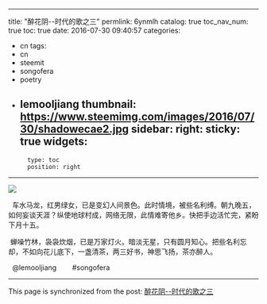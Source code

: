 
---
title: "醉花阴--时代的歌之三"
permlink: 6ynmlh
catalog: true
toc_nav_num: true
toc: true
date: 2016-07-30 09:40:57
categories:
- cn
tags:
- cn
- steemit
- songofera
- poetry
- lemooljiang
thumbnail: https://www.steemimg.com/images/2016/07/30/shadowecae2.jpg
sidebar:
    right:
        sticky: true
widgets:
    -
        type: toc
        position: right
---


<p><img src="https://www.steemimg.com/images/2016/07/30/shadowecae2.jpg" /></p>
<p>  车水马龙，红男绿女，已是变幻人间景色。此时情境，被些名利缚。朝九晚五，如何妄谈天涯？纵使地球村成，网络无限，此情难寄他乡。快把手边活忙完，紧盼下月十五。 </p>
<p> 蝉噪竹林，袅袅炊烟，已是万家灯火。暗淡无星，只有圆月知心。把些名利忘却，不如向花儿底下，一盏清茶，两三好书，神思飞扬，茶亦醉人。  </p>
<p>  @lemooljiang        #songofera  </p>

- - -

This page is synchronized from the post: [醉花阴--时代的歌之三](https://steemit.com/@lemooljiang/6ynmlh)
